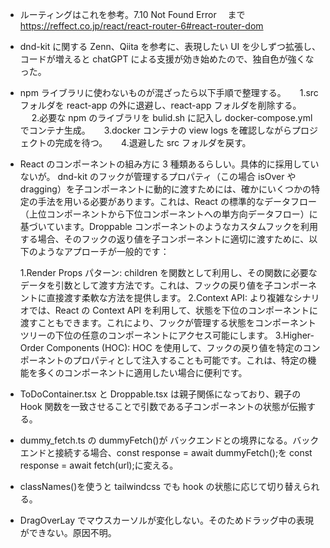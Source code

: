 - ルーティングはこれを参考。7.10 Not Found Error 　まで
  https://reffect.co.jp/react/react-router-6#react-router-dom
- dnd-kit に関する Zenn、Qiita を参考に、表現したい UI を少しずつ拡張し、コードが増えると chatGPT による支援が効き始めたので、独自色が強くなった。
- npm ライブラリに使わないものが混ざったら以下手順で整理する。
  　 1.src フォルダを react-app の外に退避し、react-app フォルダを削除する。
  　 2.必要な npm のライブラリを bulid.sh に記入し docker-compose.yml でコンテナ生成。
  　 3.docker コンテナの view logs を確認しながらプロジェクトの完成を待つ。
  　 4.退避した src フォルダを戻す。

- React のコンポーネントの組み方に 3 種類あるらしい。具体的に採用していないが。
  dnd-kit のフックが管理するプロパティ（この場合 isOver や dragging）を子コンポーネントに動的に渡すためには、確かにいくつかの特定の手法を用いる必要があります。これは、React の標準的なデータフロー（上位コンポーネントから下位コンポーネントへの単方向データフロー）に基づいています。Droppable コンポーネントのようなカスタムフックを利用する場合、そのフックの返り値を子コンポーネントに適切に渡すために、以下のようなアプローチが一般的です：

  1.Render Props パターン: children を関数として利用し、その関数に必要なデータを引数として渡す方法です。これは、フックの戻り値を子コンポーネントに直接渡す柔軟な方法を提供します。
  2.Context API: より複雑なシナリオでは、React の Context API を利用して、状態を下位のコンポーネントに渡すこともできます。これにより、フックが管理する状態をコンポーネントツリーの下位の任意のコンポーネントにアクセス可能にします。
  3.Higher-Order Components (HOC): HOC を使用して、フックの戻り値を特定のコンポーネントのプロパティとして注入することも可能です。これは、特定の機能を多くのコンポーネントに適用したい場合に便利です。

- ToDoContainer.tsx と Droppable.tsx は親子関係になっており、親子の Hook 関数を一致させることで引数である子コンポーネントの状態が伝搬する。
- dummy_fetch.ts の dummyFetch()が バックエンドとの境界になる。バックエンドと接続する場合、const response = await dummyFetch();を const response = await fetch(url);に変える。
- classNames()を使うと tailwindcss でも hook の状態に応じて切り替えられる。
- DragOverLay でマウスカーソルが変化しない。そのためドラッグ中の表現ができない。原因不明。
